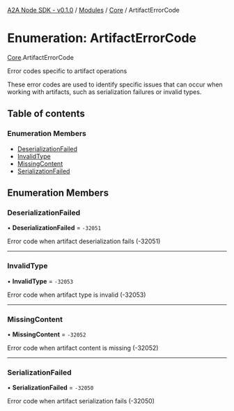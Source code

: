 [A2A Node SDK - v0.1.0](../README.md) / [Modules](../modules.md) / [Core](../modules/Core.md) / ArtifactErrorCode

# Enumeration: ArtifactErrorCode

[Core](../modules/Core.md).ArtifactErrorCode

Error codes specific to artifact operations

These error codes are used to identify specific issues that can occur
when working with artifacts, such as serialization failures or invalid types.

## Table of contents

### Enumeration Members

- [DeserializationFailed](Core.ArtifactErrorCode.md#deserializationfailed)
- [InvalidType](Core.ArtifactErrorCode.md#invalidtype)
- [MissingContent](Core.ArtifactErrorCode.md#missingcontent)
- [SerializationFailed](Core.ArtifactErrorCode.md#serializationfailed)

## Enumeration Members

### DeserializationFailed

• **DeserializationFailed** = ``-32051``

Error code when artifact deserialization fails (-32051)

___

### InvalidType

• **InvalidType** = ``-32053``

Error code when artifact type is invalid (-32053)

___

### MissingContent

• **MissingContent** = ``-32052``

Error code when artifact content is missing (-32052)

___

### SerializationFailed

• **SerializationFailed** = ``-32050``

Error code when artifact serialization fails (-32050)
